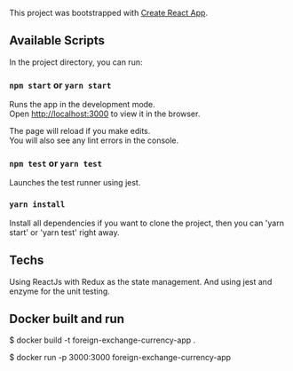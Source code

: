 This project was bootstrapped with [Create React App](https://github.com/facebook/create-react-app).

## Available Scripts

In the project directory, you can run:

### `npm start` or `yarn start`

Runs the app in the development mode.<br>
Open [http://localhost:3000](http://localhost:3000) to view it in the browser.

The page will reload if you make edits.<br>
You will also see any lint errors in the console.

### `npm test` or `yarn test`

Launches the test runner using jest.<br>

### `yarn install`

Install all dependencies if you want to clone the project, then you can 'yarn start' or 'yarn test' right away.<br>


## Techs

Using ReactJs with Redux as the state management. And using jest and enzyme for the unit testing.


## Docker built and run

$ docker build -t foreign-exchange-currency-app .

$ docker run -p 3000:3000 foreign-exchange-currency-app
